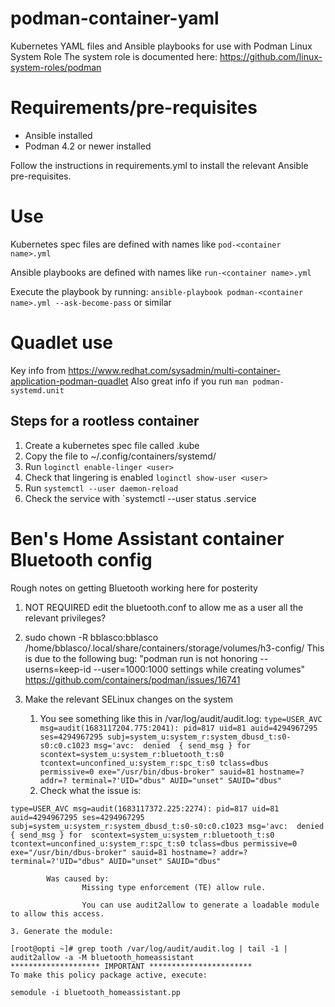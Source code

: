 # podman-container-yaml
Kubernetes YAML files and Ansible playbooks for use with Podman Linux System Role
The system role is documented here: https://github.com/linux-system-roles/podman

# Requirements/pre-requisites
- Ansible installed
- Podman 4.2 or newer installed

Follow the instructions in requirements.yml to install the relevant Ansible pre-requisites.

# Use

Kubernetes spec files are defined with names like `pod-<container name>.yml`

Ansible playbooks are defined with names like `run-<container name>.yml`

Execute the playbook by running:
`ansible-playbook podman-<container name>.yml --ask-become-pass`
or similar

# Quadlet use

Key info from https://www.redhat.com/sysadmin/multi-container-application-podman-quadlet
Also great info if you run `man podman-systemd.unit`

## Steps for a rootless container
1. Create a kubernetes spec file called <filename>.kube
2. Copy the file to ~/.config/containers/systemd/
3. Run `loginctl enable-linger <user>`
4. Check that lingering is enabled `loginctl show-user <user>`
5. Run `systemctl --user daemon-reload`
6. Check the service with `systemctl --user status <filename>.service

# Ben's Home Assistant container Bluetooth config

Rough notes on getting Bluetooth working here for posterity

1. NOT REQUIRED edit the bluetooth.conf to allow me as a user all the relevant privileges?

2. sudo chown -R bblasco:bblasco /home/bblasco/.local/share/containers/storage/volumes/h3-config/
This is due to the following bug:
"podman run is not honoring --userns=keep-id --user=1000:1000 settings while creating volumes"
https://github.com/containers/podman/issues/16741

4. Make the relevant SELinux changes on the system
	1. You see something like this in /var/log/audit/audit.log: `type=USER_AVC msg=audit(1683117204.775:2041): pid=817 uid=81 auid=4294967295 ses=4294967295 subj=system_u:system_r:system_dbusd_t:s0-s0:c0.c1023 msg='avc:  denied  { send_msg } for  scontext=system_u:system_r:bluetooth_t:s0 tcontext=unconfined_u:system_r:spc_t:s0 tclass=dbus permissive=0 exe="/usr/bin/dbus-broker" sauid=81 hostname=? addr=? terminal=?'UID="dbus" AUID="unset" SAUID="dbus"`
	2. Check what the issue is: 
```[root@opti ~]# grep tooth /var/log/audit/audit.log | tail -1 | audit2why
type=USER_AVC msg=audit(1683117372.225:2274): pid=817 uid=81 auid=4294967295 ses=4294967295 subj=system_u:system_r:system_dbusd_t:s0-s0:c0.c1023 msg='avc:  denied  { send_msg } for  scontext=system_u:system_r:bluetooth_t:s0 tcontext=unconfined_u:system_r:spc_t:s0 tclass=dbus permissive=0 exe="/usr/bin/dbus-broker" sauid=81 hostname=? addr=? terminal=?'UID="dbus" AUID="unset" SAUID="dbus"

        Was caused by:
                Missing type enforcement (TE) allow rule.

                You can use audit2allow to generate a loadable module to allow this access.
```

    3. Generate the module:
```
[root@opti ~]# grep tooth /var/log/audit/audit.log | tail -1 | audit2allow -a -M bluetooth_homeassistant
******************** IMPORTANT ***********************
To make this policy package active, execute:

semodule -i bluetooth_homeassistant.pp
```

